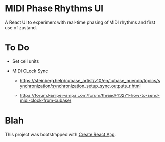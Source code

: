 # MIDI Phase Rhythms UI

A React UI to experiment with real-time phasing of MIDI rhythms and first use of zustand.

# To Do

* Set cell units

*  MIDI CLock Sync

   * https://steinberg.help/cubase_artist/v10/en/cubase_nuendo/topics/synchronization/synchronization_setup_sync_outputs_r.html

   * https://forum.kemper-amps.com/forum/thread/43271-how-to-send-midi-clock-from-cubase/


# Blah

This project was bootstrapped with [Create React App](https://github.com/facebook/create-react-app).
